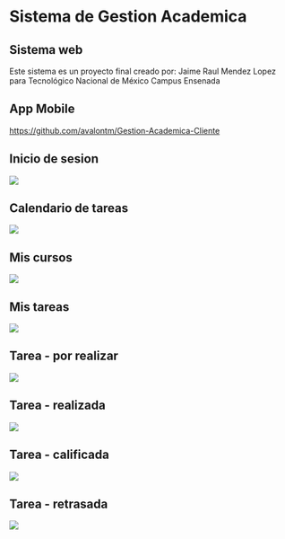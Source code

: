 # Sistema de Gestion Academica

## Sistema web
Este sistema es un proyecto final creado por: Jaime Raul Mendez Lopez para Tecnológico Nacional de México Campus Ensenada


## App Mobile
https://github.com/avalontm/Gestion-Academica-Cliente


## Inicio de sesion
![](/images/img_login.png)

## Calendario de tareas
![](/images/img_calendario.png)

## Mis cursos
![](/images/img_mis_cursos.png)

## Mis tareas
![](/images/img_mis_tareas.png)

## Tarea - por realizar
![](/images/img_mis_tarea_preview1.png)

## Tarea - realizada
![](/images/img_mis_tarea_preview2.png)

## Tarea - calificada
![](/images/img_mis_tarea_preview2.png)

## Tarea - retrasada 
![](/images/img_mis_tarea_fuera_tiempo.png)
